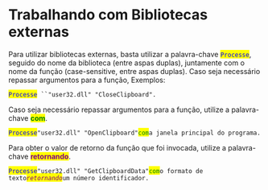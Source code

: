 # Trabalhando com Bibliotecas externas

Para utilizar bibliotecas externas, basta utilizar a palavra-chave <mark style="color:blue;">`Processe`</mark>, seguido do nome da biblioteca (entre aspas duplas), juntamente com o nome da função (case-sensitive, entre aspas duplas). Caso seja necessário repassar argumentos para a função,  Exemplos:

<mark style="color:blue;">`Processe`</mark>` ``"user32.dll" "CloseClipboard".`



Caso seja necessário repassar argumentos para a função, utilize a palavra-chave <mark style="color:green;">**com**</mark>.

<mark style="color:blue;">`Processe`</mark>`"user32.dll" "OpenClipboard"`<mark style="color:green;">`com`</mark>`a janela principal do programa.`



Para obter o valor de retorno da função que foi invocada, utilize a palavra-chave <mark style="color:purple;">**retornando**</mark>.

<mark style="color:blue;">`Processe`</mark>`"user32.dll" "GetClipboardData"`<mark style="color:green;">`com`</mark>`o formato de texto`_<mark style="color:purple;">`retornando`</mark>_`um número identificador.`
